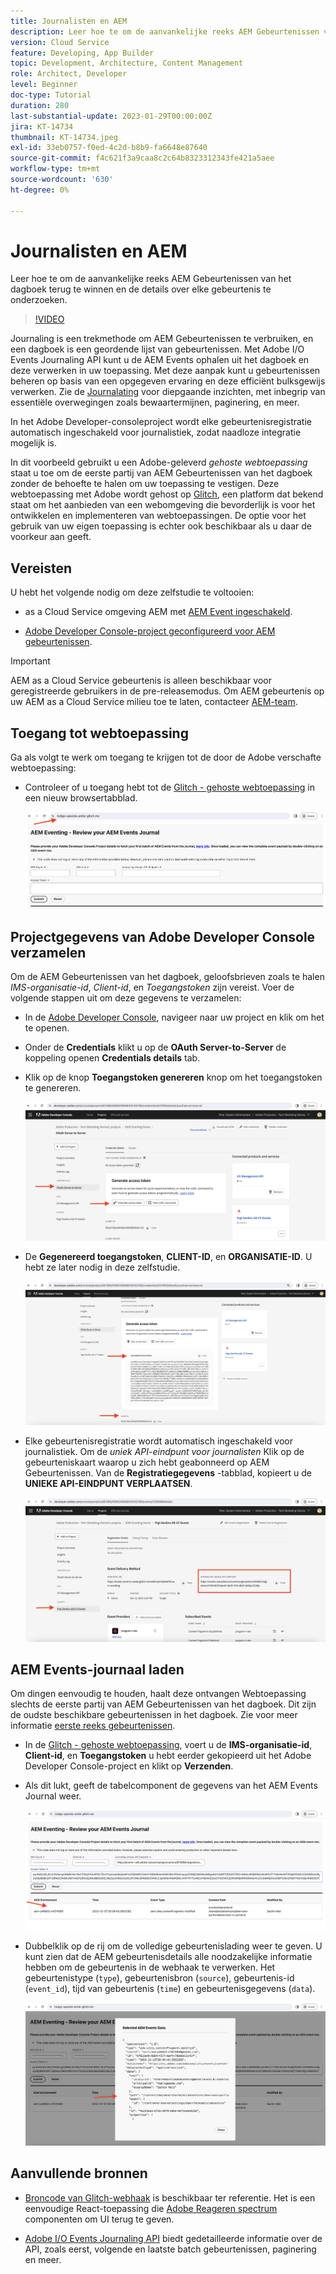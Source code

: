 ```yaml
---
title: Journalisten en AEM
description: Leer hoe te om de aanvankelijke reeks AEM Gebeurtenissen van het dagboek terug te winnen en de details over elke gebeurtenis te onderzoeken.
version: Cloud Service
feature: Developing, App Builder
topic: Development, Architecture, Content Management
role: Architect, Developer
level: Beginner
doc-type: Tutorial
duration: 280
last-substantial-update: 2023-01-29T00:00:00Z
jira: KT-14734
thumbnail: KT-14734.jpeg
exl-id: 33eb0757-f0ed-4c2d-b8b9-fa6648e87640
source-git-commit: f4c621f3a9caa8c2c64b8323312343fe421a5aee
workflow-type: tm+mt
source-wordcount: '630'
ht-degree: 0%

---
```


# Journalisten en AEM

Leer hoe te om de aanvankelijke reeks AEM Gebeurtenissen van het dagboek terug te winnen en de details over elke gebeurtenis te onderzoeken.

>[!VIDEO](https://video.tv.adobe.com/v/3427052?quality=12&learn=on)

Journaling is een trekmethode om AEM Gebeurtenissen te verbruiken, en een dagboek is een geordende lijst van gebeurtenissen. Met Adobe I/O Events Journaling API kunt u de AEM Events ophalen uit het dagboek en deze verwerken in uw toepassing. Met deze aanpak kunt u gebeurtenissen beheren op basis van een opgegeven ervaring en deze efficiënt bulksgewijs verwerken. Zie de [Journalating](https://developer.adobe.com/events/docs/guides/journaling_intro/) voor diepgaande inzichten, met inbegrip van essentiële overwegingen zoals bewaartermijnen, paginering, en meer.

In het Adobe Developer-consoleproject wordt elke gebeurtenisregistratie automatisch ingeschakeld voor journalistiek, zodat naadloze integratie mogelijk is.

In dit voorbeeld gebruikt u een Adobe-geleverd _gehoste webtoepassing_ staat u toe om de eerste partij van AEM Gebeurtenissen van het dagboek zonder de behoefte te halen om uw toepassing te vestigen. Deze webtoepassing met Adobe wordt gehost op [Glitch](https://glitch.com/), een platform dat bekend staat om het aanbieden van een webomgeving die bevorderlijk is voor het ontwikkelen en implementeren van webtoepassingen. De optie voor het gebruik van uw eigen toepassing is echter ook beschikbaar als u daar de voorkeur aan geeft.

## Vereisten

U hebt het volgende nodig om deze zelfstudie te voltooien:

- as a Cloud Service omgeving AEM met [AEM Event ingeschakeld](https://developer.adobe.com/experience-cloud/experience-manager-apis/guides/events/#enable-aem-events-on-your-aem-cloud-service-environment).

- [Adobe Developer Console-project geconfigureerd voor AEM gebeurtenissen](https://developer.adobe.com/experience-cloud/experience-manager-apis/guides/events/#how-to-subscribe-to-aem-events-in-the-adobe-developer-console).

>[!IMPORTANT]
>
>AEM as a Cloud Service gebeurtenis is alleen beschikbaar voor geregistreerde gebruikers in de pre-releasemodus. Om AEM gebeurtenis op uw AEM as a Cloud Service milieu toe te laten, contacteer [AEM-team](mailto:grp-aem-events@adobe.com).

## Toegang tot webtoepassing

Ga als volgt te werk om toegang te krijgen tot de door de Adobe verschafte webtoepassing:

- Controleer of u toegang hebt tot de [Glitch - gehoste webtoepassing](https://indigo-speckle-antler.glitch.me/) in een nieuw browsertabblad.

  ![Glitch - gehoste webtoepassing](../assets/examples/journaling/glitch-hosted-web-application.png)

## Projectgegevens van Adobe Developer Console verzamelen

Om de AEM Gebeurtenissen van het dagboek, geloofsbrieven zoals te halen _IMS-organisatie-id_, _Client-id_, en _Toegangstoken_ zijn vereist. Voer de volgende stappen uit om deze gegevens te verzamelen:

- In de [Adobe Developer Console](https://developer.adobe.com), navigeer naar uw project en klik om het te openen.

- Onder de **Credentials** klikt u op de **OAuth Server-to-Server** de koppeling openen **Credentials details** tab.

- Klik op de knop **Toegangstoken genereren** knop om het toegangstoken te genereren.

  ![Toegangstoken genereren voor Adobe Developer-consolProject](../assets/examples/journaling/adobe-developer-console-project-generate-access-token.png)

- De **Gegenereerd toegangstoken**, **CLIENT-ID**, en **ORGANISATIE-ID**. U hebt ze later nodig in deze zelfstudie.

  ![Referenties van Adobe Developer Console-projectkopie](../assets/examples/journaling/adobe-developer-console-project-copy-credentials.png)

- Elke gebeurtenisregistratie wordt automatisch ingeschakeld voor journalistiek. Om de _uniek API-eindpunt voor journalisten_ Klik op de gebeurteniskaart waarop u zich hebt geabonneerd op AEM Gebeurtenissen. Van de **Registratiegegevens** -tabblad, kopieert u de **UNIEKE API-EINDPUNT VERPLAATSEN**.

  ![Adobe Developer Console Project Events Card](../assets/examples/journaling/adobe-developer-console-project-events-card.png)

## AEM Events-journaal laden

Om dingen eenvoudig te houden, haalt deze ontvangen Webtoepassing slechts de eerste partij van AEM Gebeurtenissen van het dagboek. Dit zijn de oudste beschikbare gebeurtenissen in het dagboek. Zie voor meer informatie [eerste reeks gebeurtenissen](https://developer.adobe.com/events/docs/guides/api/journaling_api/#fetching-your-first-batch-of-events-from-the-journal).

- In de [Glitch - gehoste webtoepassing](https://indigo-speckle-antler.glitch.me/), voert u de **IMS-organisatie-id**, **Client-id**, en **Toegangstoken** u hebt eerder gekopieerd uit het Adobe Developer Console-project en klikt op **Verzenden**.

- Als dit lukt, geeft de tabelcomponent de gegevens van het AEM Events Journal weer.

  ![AEM Events Journal-gegevens](../assets/examples/journaling/load-journal.png)

- Dubbelklik op de rij om de volledige gebeurtenislading weer te geven. U kunt zien dat de AEM gebeurtenisdetails alle noodzakelijke informatie hebben om de gebeurtenis in de webhaak te verwerken. Het gebeurtenistype (`type`), gebeurtenisbron (`source`), gebeurtenis-id (`event_id`), tijd van gebeurtenis (`time`) en gebeurtenisgegevens (`data`).

  ![AEM gebeurtenis Payload voltooien](../assets/examples/journaling/complete-journal-data.png)

## Aanvullende bronnen

- [Broncode van Glitch-webhaak](https://glitch.com/edit/#!/indigo-speckle-antler) is beschikbaar ter referentie. Het is een eenvoudige React-toepassing die [Adobe Reageren spectrum](https://react-spectrum.adobe.com/react-spectrum/index.html) componenten om UI terug te geven.

- [Adobe I/O Events Journaling API](https://developer.adobe.com/events/docs/guides/api/journaling_api/) biedt gedetailleerde informatie over de API, zoals eerst, volgende en laatste batch gebeurtenissen, paginering en meer.
